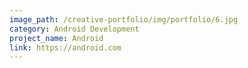 ```yaml
---
image_path: /creative-portfolio/img/portfolio/6.jpg
category: Android Development
project_name: Android
link: https://android.com
---
```

